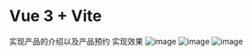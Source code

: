 # Vue 3 + Vite
实现产品的介绍以及产品预约
实现效果
![image](https://github.com/user-attachments/assets/02557ee1-8e13-4e49-87e4-a9d6d98b9286)
![image](https://github.com/user-attachments/assets/2761c960-c3e0-4fde-a1c2-9b2414473a6b)
![image](https://github.com/user-attachments/assets/59c77d23-3a24-4908-97b2-6fc486f475cf)


